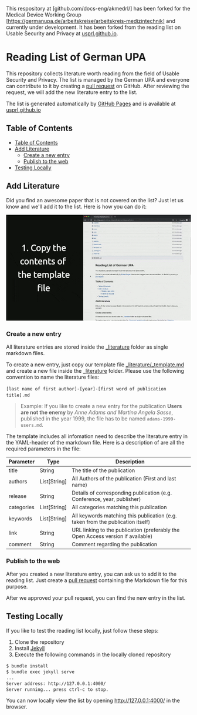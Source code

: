 This respository at [github.com/docs-eng/akmedrl/] has been forked for the Medical Device Working Group [https://germanupa.de/arbeitskreise/arbeitskreis-medizintechnik] and currently under development. It has been forked from the reading list on Usable Security and Privacy at [usprl.github.io].

# Reading List of German UPA

This repository collects literature worth reading from the field of Usable Security and Privacy. The list is managed by the German UPA and everyone can contribute to it by creating a [pull request] on GitHub. After reviewing the request, we will add the new literature entry to the list.

The list is generated automatically by [GitHub Pages] and is available at [usprl.github.io]

## Table of Contents

<!-- TOC depthFrom:2 depthTo:6 withLinks:1 updateOnSave:1 orderedList:0 -->

- [Table of Contents](#table-of-contents)
- [Add Literature](#add-literature)
	- [Create a new entry](#create-a-new-entry)
	- [Publish to the web](#publish-to-the-web)
- [Testing Locally](#testing-locally)

<!-- /TOC -->

## Add Literature

Did you find an awesome paper that is not covered on the list? Just let us know and we'll add it to the list.
Here is how you can do it:

![Video showing how to add a new literature entry](_assets/add-literature-howto.gif)

### Create a new entry

All literature entries are stored inside the [_literature] folder as single markdown files.

To create a new entry, just copy our template file [_literature/_template.md] and create a new file inside the [_literature] folder. Please use the following convention to name the literature files:

`[last name of first author]-[year]-[first word of publication title].md`

> Example: If you like to create a new entry for the publication **Users are not the enemy** by _Anne Adams and Martina Angela Sasse_, published in the year 1999, the file has to be named `adams-1999-users.md`.

The template includes all infomation need to describe the literature entry in the YAML-header of the markdown file. Here is a description of are all the required parameters in the file:

Parameter  | Type         | Description
-----------|--------------|---------------------------------------------------------------------------------
title      | String       | The title of the publication
authors    | List[String] | All Authors of the publication (First and last name)
release    | String       | Details of corresponding publication (e.g. Conference, year, publisher)
categories | List[String] | All categories matching this publication
keywords   | List[String] | All keywords matching this publication (e.g. taken from the publication itself)
link       | String       | URL linking to the publication (preferably the Open Access version if available)
comment    | String       | Comment regarding the publication


### Publish to the web

After you created a new literature entry, you can ask us to add it to the reading list. Just create a [pull request] containing the Markdown file for this purpose.

After we approved your pull request, you can find the new entry in the list.

## Testing Locally

If you like to test the reading list locally, just follow these steps:

1. Clone the repository
2. Install [Jekyll](https://jekyllrb.com)
3. Execute the following commands in the locally cloned repository
  ~~~
  $ bundle install
  $ bundle exec jekyll serve
  ...
  Server address: http://127.0.0.1:4000/
  Server running... press ctrl-c to stop.
  ~~~

You can now locally view the list by opening http://127.0.0.1:4000/ in the browser.


[GitHub Pages]: https://pages.github.com/
[usprl.github.io]: https://usprl.github.io/
[_literature]: /_literature
[_literature/_template.md]: /_literature/_template.md
[pull request]: https://help.github.com/en/articles/about-pull-requests
